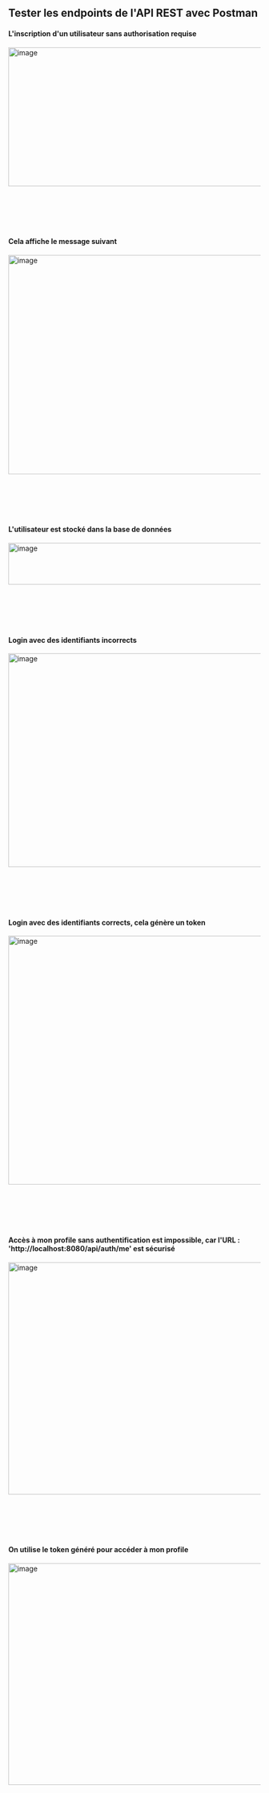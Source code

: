 ## Tester les endpoints de l'API REST avec Postman

#### L'inscription d'un utilisateur sans authorisation requise
<img width="738" height="277" alt="image" src="https://github.com/user-attachments/assets/0a9cf2ff-1ee2-4ea2-a72d-2a3abf5c82b8" />

<br><br><br><br>

#### Cela affiche le message suivant
<img width="766" height="437" alt="image" src="https://github.com/user-attachments/assets/457e7c3b-dfa6-4049-b298-a569369aada6" />


<br><br><br><br>

#### L'utilisateur est stocké dans la base de données
<img width="540" height="83" alt="image" src="https://github.com/user-attachments/assets/ef2388d1-d1e5-46fd-a917-310a270c20e5" />


<br><br><br><br>

####  Login avec des identifiants incorrects
<img width="717" height="426" alt="image" src="https://github.com/user-attachments/assets/6861220e-0254-4e42-ace9-7eb44d810d8a" />




<br><br><br><br>

####  Login avec des identifiants corrects, cela génère un token
<img width="1541" height="496" alt="image" src="https://github.com/user-attachments/assets/89419b20-fd3a-41fd-af87-975c7dbfcf6c" />



<br><br><br><br>

####  Accès à mon profile sans authentification est impossible, car l'URL : 'http://localhost:8080/api/auth/me' est sécurisé
<img width="1691" height="463" alt="image" src="https://github.com/user-attachments/assets/39b2fd2d-3a6e-4c02-b0e2-9fa1d835494b" />


<br><br><br><br>

####  On utilise le token généré pour accéder à mon profile
<img width="1696" height="442" alt="image" src="https://github.com/user-attachments/assets/1e52a920-f69d-4add-9092-62e266348535" />





